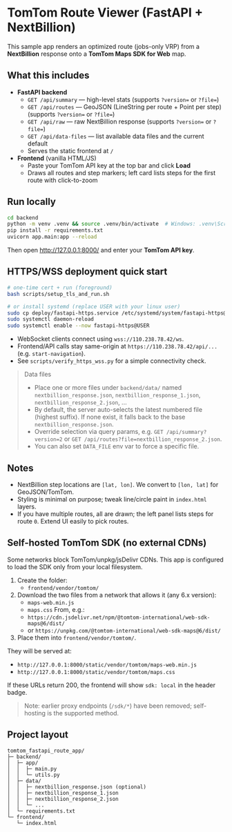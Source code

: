 
# TomTom Route Viewer (FastAPI + NextBillion)
This sample app renders an optimized route (jobs-only VRP) from a **NextBillion** response onto a **TomTom Maps SDK for Web** map.

## What this includes
- **FastAPI backend**
  - `GET /api/summary` — high-level stats (supports `?version=` or `?file=`)
  - `GET /api/routes` — GeoJSON (LineString per route + Point per step) (supports `?version=` or `?file=`)
  - `GET /api/raw` — raw NextBillion response (supports `?version=` or `?file=`)
  - `GET /api/data-files` — list available data files and the current default
  - Serves the static frontend at `/`
- **Frontend** (vanilla HTML/JS)
  - Paste your TomTom API key at the top bar and click **Load**
  - Draws all routes and step markers; left card lists steps for the first route with click-to-zoom

## Run locally
```bash
cd backend
python -m venv .venv && source .venv/bin/activate  # Windows: .venv\Scripts\activate
pip install -r requirements.txt
uvicorn app.main:app --reload
```
Then open http://127.0.0.1:8000/ and enter your **TomTom API key**.

## HTTPS/WSS deployment quick start
```bash
# one-time cert + run (foreground)
bash scripts/setup_tls_and_run.sh

# or install systemd (replace USER with your linux user)
sudo cp deploy/fastapi-https.service /etc/systemd/system/fastapi-https@USER.service
sudo systemctl daemon-reload
sudo systemctl enable --now fastapi-https@USER
```

- WebSocket clients connect using `wss://110.238.78.42/ws`.
- Frontend/API calls stay same-origin at `https://110.238.78.42/api/...` (e.g. `start-navigation`).
- See `scripts/verify_https_wss.py` for a simple connectivity check.

> Data files
> - Place one or more files under `backend/data/` named `nextbillion_response.json`, `nextbillion_response_1.json`, `nextbillion_response_2.json`, ...
> - By default, the server auto-selects the latest numbered file (highest suffix). If none exist, it falls back to the base `nextbillion_response.json`.
> - Override selection via query params, e.g. `GET /api/summary?version=2` or `GET /api/routes?file=nextbillion_response_2.json`.
> - You can also set `DATA_FILE` env var to force a specific file.

## Notes
- NextBillion step locations are `[lat, lon]`. We convert to `[lon, lat]` for GeoJSON/TomTom.
- Styling is minimal on purpose; tweak line/circle paint in `index.html` layers.
- If you have multiple routes, all are drawn; the left panel lists steps for route `0`. Extend UI easily to pick routes.

## Self-hosted TomTom SDK (no external CDNs)
Some networks block TomTom/unpkg/jsDelivr CDNs. This app is configured to load the SDK only from your local filesystem.

1) Create the folder:
   - `frontend/vendor/tomtom/`
2) Download the two files from a network that allows it (any 6.x version):
   - `maps-web.min.js`
   - `maps.css`
   From, e.g.:
   - `https://cdn.jsdelivr.net/npm/@tomtom-international/web-sdk-maps@6/dist/`
   - or `https://unpkg.com/@tomtom-international/web-sdk-maps@6/dist/`
3) Place them into `frontend/vendor/tomtom/`.

They will be served at:
- `http://127.0.0.1:8000/static/vendor/tomtom/maps-web.min.js`
- `http://127.0.0.1:8000/static/vendor/tomtom/maps.css`

If these URLs return 200, the frontend will show `sdk: local` in the header badge.

> Note: earlier proxy endpoints (`/sdk/*`) have been removed; self-hosting is the supported method.

## Project layout
```
tomtom_fastapi_route_app/
├─ backend/
│  ├─ app/
│  │  ├─ main.py
│  │  └─ utils.py
│  ├─ data/
│  │  ├─ nextbillion_response.json (optional)
│  │  ├─ nextbillion_response_1.json
│  │  ├─ nextbillion_response_2.json
│  │  └─ ...
│  └─ requirements.txt
└─ frontend/
   └─ index.html
```
